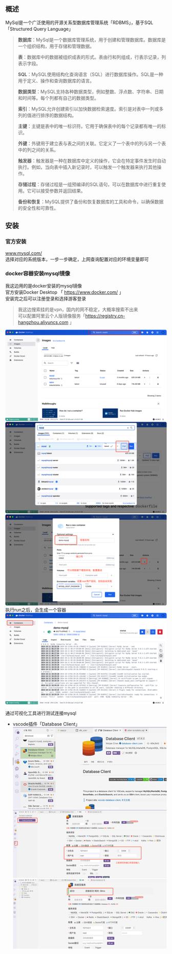

## 概述
MySql是一个广泛使用的开源关系型数据库管理系统「RDBMS」，基于SQL「Structured Query Language」

> **数据库**：MySql是一个数据库管理系统，用于创建和管理数据库。数据库是一个组织结构，用于存储和管理数据。
> 
> **表**：数据库中的数据被组织成表的形式。表由行和列组成，行表示记录，列表示字段。
> 
> **SQL**：MySQL使用结构化查询语言（SQL）进行数据库操作。SQL是一种用于定义、操作和查询数据库的语言。
>
> **数据类型**：MySQL支持各种数据类型，例如整数、浮点数、字符串、日期和时间等。每个列都有自己的数据类型。
>
> **索引**：MySQL允许创建索引以加快数据检索速度。索引是对表中一列或多列的值进行排序的数据结构。
>
> **主键**：主键是表中的唯一标识符。它用于确保表中的每个记录都有唯一的标识。
>
> **外键**：外键用于建立表与表之间的关联。它定义了一个表中的列与另一个表中的列之间的关系。
> 
> **触发器**：触发器是一种在数据库中定义的操作，它会在特定事件发生时自动执行。例如，当向表中插入新记录时，可以触发一个触发器来执行其他操作。
> 
> **存储过程**：存储过程是一组预编译的SQL语句，可以在数据库中进行重复使用。它可以接受参数并返回结果。
> 
> **备份和恢复**：MySQL提供了备份和恢复数据库的工具和命令，以确保数据的安全性和可靠性。 
## 安装
### 官方安装
www.mysql.com/ <br/>
选择对应的系统版本，一步一步确定，上网查询配置对应的环境变量即可
### docker容器安装mysql镜像
我这边用的是docker安装的mysql镜像<br/>
官方安装Docker Desktop 「 https://www.docker.com/ 」<br/>
安装完之后可以注册登录和选择游客登录
> 我这边搜索挂的是vpn，国内的网不稳定，大概率搜索不出来<br/>
> 可以配置阿里云个人版镜像服务「https://registry.cn-hangzhou.aliyuncs.com
」

![img_8.png](img_8.png)
![img_9.png](img_9.png)
![img_10.png](img_10.png)
执行run之后，会生成一个容器
![img_11.png](img_11.png)

通过可视化工具进行测试连接mysql
- vscode插件「Database Client」
![img_12.png](img_12.png)
![img_13.png](img_13.png)
![img_14.png](img_14.png)


